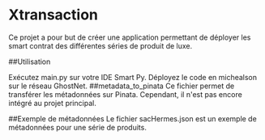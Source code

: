 # Xtransaction

Ce projet a pour but de créer une application permettant de déployer les smart contrat des différentes séries de produit de luxe.

##Utilisation

Exécutez main.py sur votre IDE Smart Py.
Déployez le code en michealson sur le réseau GhostNet.
##metadata_to_pinata
Ce fichier permet de transférer les métadonnées sur Pinata. Cependant, il n'est pas encore intégré au projet principal.

##Exemple de métadonnées
Le fichier sacHermes.json est un exemple de métadonnées pour une série de produits.


